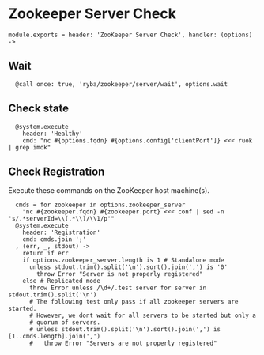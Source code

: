 
# Zookeeper Server Check

    module.exports = header: 'ZooKeeper Server Check', handler: (options) ->

## Wait

      @call once: true, 'ryba/zookeeper/server/wait', options.wait

## Check state

      @system.execute
        header: 'Healthy'
        cmd: "nc #{options.fqdn} #{options.config['clientPort']} <<< ruok | grep imok"

## Check Registration

Execute these commands on the ZooKeeper host machine(s).

      cmds = for zookeeper in options.zookeeper_server
        "nc #{zookeeper.fqdn} #{zookeeper.port} <<< conf | sed -n 's/.*serverId=\\(.*\\)/\\1/p'"
      @system.execute
        header: 'Registration'
        cmd: cmds.join ';'
      , (err, _, stdout) ->
        return if err
        if options.zookeeper_server.length is 1 # Standalone mode
          unless stdout.trim().split('\n').sort().join(',') is '0'
            throw Error "Server is not properly registered"
        else # Replicated mode
          throw Error unless /\d+/.test server for server in stdout.trim().split('\n')
          # The following test only pass if all zookeeper servers are started.
          # However, we dont wait for all servers to be started but only a
          # quorum of servers.
          # unless stdout.trim().split('\n').sort().join(',') is [1..cmds.length].join(',')
          #   throw Error "Servers are not properly registered"
